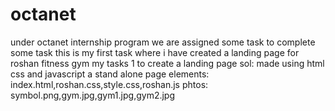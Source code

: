 # octanet
under octanet internship program we are assigned some task to complete some task 
this is my first task where i have created a landing page for roshan fitness gym
my tasks
1 to create a landing page
sol: made using html css and javascript a stand alone page 
elements: index.html,roshan.css,style.css,roshan.js
phtos: symbol.png,gym.jpg,gym1.jpg,gym2.jpg
